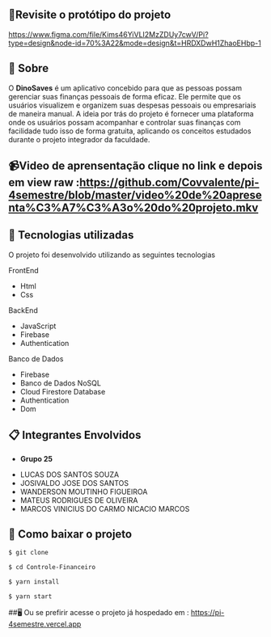 ## 🎨Revisite o protótipo do projeto 
https://www.figma.com/file/Kims46YiVLI2MzZDUy7cwV/Pi?type=design&node-id=70%3A22&mode=design&t=HRDXDwH1ZhaoEHbp-1

## 📖 Sobre
O **DinoSaves** é um aplicativo concebido para que as pessoas possam gerenciar suas finanças pessoais de forma eficaz. Ele permite que os usuários visualizem e organizem suas despesas pessoais ou empresariais de maneira manual. A ideia por trás do projeto é fornecer uma plataforma onde os usuários possam acompanhar e controlar suas finanças com facilidade tudo isso de forma gratuita, aplicando os conceitos estudados durante o projeto integrador da faculdade.

## 📹Video de aprensentação clique no link e depois em view raw :https://github.com/Covvalente/pi-4semestre/blob/master/video%20de%20apresenta%C3%A7%C3%A3o%20do%20projeto.mkv

## 🚀 Tecnologias utilizadas

O projeto foi desenvolvido utilizando as seguintes tecnologias

FrontEnd
- Html
- Css

BackEnd
- JavaScript
- Firebase
- Authentication

Banco de Dados
- Firebase
- Banco de Dados NoSQL
- Cloud Firestore Database
- Authentication
- Dom

## 📋 Integrantes Envolvidos

* **Grupo 25**

- LUCAS DOS SANTOS SOUZA
- JOSIVALDO JOSE DOS SANTOS
- WANDERSON MOUTINHO FIGUEIROA
- MATEUS RODRIGUES DE OLIVEIRA
- MARCOS VINICIUS DO CARMO NICACIO MARCOS

## 💾 Como baixar o projeto

 ```bash
$ git clone 

$ cd Controle-Financeiro

$ yarn install

$ yarn start
 ```
##🖥️ Ou se prefirir acesse o projeto já hospedado em : https://pi-4semestre.vercel.app
